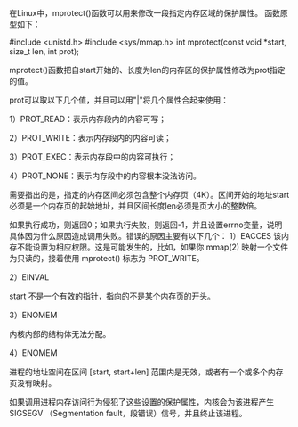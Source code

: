 在Linux中，mprotect()函数可以用来修改一段指定内存区域的保护属性。
函数原型如下：

#include <unistd.h>
#include <sys/mmap.h>
int mprotect(const void *start, size_t len, int prot);

mprotect()函数把自start开始的、长度为len的内存区的保护属性修改为prot指定的值。

prot可以取以下几个值，并且可以用"|"将几个属性合起来使用：

1）PROT_READ：表示内存段内的内容可写；

2）PROT_WRITE：表示内存段内的内容可读；

3）PROT_EXEC：表示内存段中的内容可执行；

4）PROT_NONE：表示内存段中的内容根本没法访问。

需要指出的是，指定的内存区间必须包含整个内存页（4K）。区间开始的地址start必须是一个内存页的起始地址，并且区间长度len必须是页大小的整数倍。

如果执行成功，则返回0；如果执行失败，则返回-1，并且设置errno变量，说明具体因为什么原因造成调用失败。错误的原因主要有以下几个：
1）EACCES
该内存不能设置为相应权限。这是可能发生的，比如，如果你 mmap(2) 映射一个文件为只读的，接着使用 mprotect() 标志为 PROT_WRITE。

2）EINVAL

start 不是一个有效的指针，指向的不是某个内存页的开头。

3）ENOMEM

内核内部的结构体无法分配。

4）ENOMEM

进程的地址空间在区间 [start, start+len] 范围内是无效，或者有一个或多个内存页没有映射。 

如果调用进程内存访问行为侵犯了这些设置的保护属性，内核会为该进程产生 SIGSEGV （Segmentation fault，段错误）信号，并且终止该进程。
